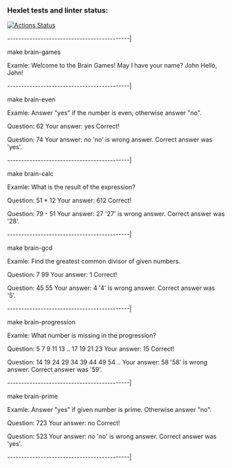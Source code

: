 ### Hexlet tests and linter status:
[![Actions Status](https://github.com/UotanKlein/frontend-project-44/actions/workflows/hexlet-check.yml/badge.svg)](https://github.com/UotanKlein/frontend-project-44/actions)

--------------------------------------------|

make brain-games

Examle:
Welcome to the Brain Games!
May I have your name? John
Hello, John!

--------------------------------------------|

make brain-even

Examle:
Answer "yes" if the number is even, otherwise answer "no".

Question: 62
Your answer: yes
Correct!

Question: 74
Your answer: no
'no' is wrong answer. Correct answer was 'yes'.

--------------------------------------------|

make brain-calc

Examle:
What is the result of the expression?

Question: 51 * 12
Your answer: 612
Correct!

Question: 79 - 51
Your answer: 27
'27' is wrong answer. Correct answer was '28'.

--------------------------------------------|

make brain-gcd

Examle:
Find the greatest common divisor of given numbers.

Question: 7 99
Your answer: 1
Correct!

Question: 45 55
Your answer: 4
'4' is wrong answer. Correct answer was '5'.

--------------------------------------------|

make brain-progression

Examle:
What number is missing in the progression?

Question: 5 7 9 11 13 .. 17 19 21 23
Your answer: 15
Correct!

Question: 14 19 24 29 34 39 44 49 54 ..
Your answer: 58
'58' is wrong answer. Correct answer was '59'.

--------------------------------------------|

make brain-prime

Examle:
Answer "yes" if given number is prime. Otherwise answer "no".

Question: 723
Your answer: no
Correct!

Question: 523
Your answer: no
'no' is wrong answer. Correct answer was 'yes'.

--------------------------------------------|